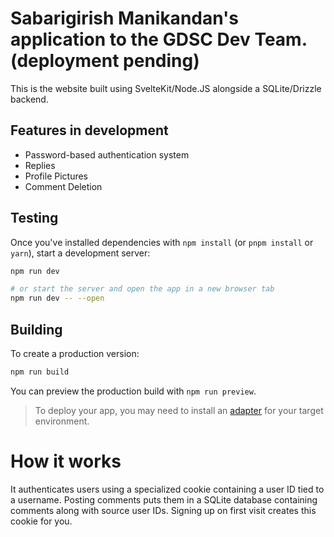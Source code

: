 
# Sabarigirish Manikandan's application to the GDSC Dev Team. (deployment pending)

This is the website built using SvelteKit/Node.JS alongside a SQLite/Drizzle backend.

## Features in development

* Password-based authentication system
* Replies
* Profile Pictures
* Comment Deletion

## Testing

Once you've installed dependencies with `npm install` (or `pnpm install` or `yarn`), start a development server:

```bash
npm run dev

# or start the server and open the app in a new browser tab
npm run dev -- --open
```

## Building

To create a production version:

```bash
npm run build
```

You can preview the production build with `npm run preview`.

> To deploy your app, you may need to install an [adapter](https://kit.svelte.dev/docs/adapters) for your target environment.

# How it works

It authenticates users using a specialized cookie containing a user ID tied to a username. Posting comments puts them in a SQLite database containing comments along with source user IDs.
Signing up on first visit creates this cookie for you.

